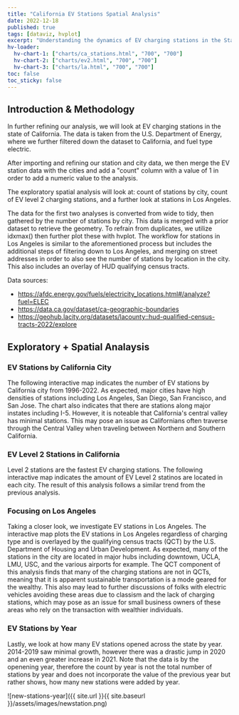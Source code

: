 ```yaml
---
title: "California EV Stations Spatial Analysis"
date: 2022-12-18
published: true
tags: [dataviz, hvplot]
excerpt: "Understanding the dynamics of EV charging stations in the State of California"
hv-loader:
  hv-chart-1: ["charts/ca_stations.html", "700", "700"]
  hv-chart-2: ["charts/ev2.html", "700", "700"] 
  hv-chart-3: ["charts/la.html", "700", "700"] 
toc: false
toc_sticky: false
---
```


## Introduction & Methodology

In further refining our analysis, we will look at EV charging stations in the state of California. The data is taken from the U.S. Department of Energy, where we further filtered down the dataset to California, and fuel type electric.

After importing and refining our station and city data, we then merge the EV station data with the cities and add a "count" column with a value of 1 in order to add a numeric value to the analysis.

The exploratory spatial analysis will look at: count of stations by city, count of EV level 2 charging stations, and a further look at stations in Los Angeles.

The data for the first two analyses is converted from wide to tidy, then gathered by the number of stations by city. This data is merged with a prior dataset to retrieve the geometry. To refrain from duplicates, we utilize idxmax() then further plot these with hvplot.
The workflow for stations in Los Angeles is similar to the aforementioned process but includes the additional steps of filtering down to Los Angeles, and merging on street addresses in order to also see the number of stations by location in the city. This also includes an overlay of HUD qualifying census tracts.

Data sources: 
- https://afdc.energy.gov/fuels/electricity_locations.html#/analyze?fuel=ELEC
- https://data.ca.gov/dataset/ca-geographic-boundaries
- https://geohub.lacity.org/datasets/lacounty::hud-qualified-census-tracts-2022/explore

## Exploratory + Spatial Analaysis

### EV Stations by California City

The following interactive map indicates the number of EV stations by California city from 1996-2022. As expected, major cities have high densities of stations including Los Angeles, San Diego, San Francisco, and San Jose. The chart also indicates that there are stations along major instates including I-5. However, it is noteable that California's central valley has minimal stations. This may pose an issue as Californians often traverse through the Central Valley when traveling between Northern and Southern California.

<div id="hv-chart-1"></div>

### EV Level 2 Stations in California 

Level 2 stations are the fastest EV charging stations. The following interactive map indicates the amount of EV Level 2 statinos are located in each city. The result of this analysis follows a similar trend from the previous analysis. 

<div id="hv-chart-2"></div>

### Focusing on Los Angeles 

Taking a closer look, we investigate EV stations in Los Angeles. The interactive map plots the EV stations in Los Angeles regardless of charging type and is overlayed by the qualifying census tracts (QCT) by the U.S. Department of Housing and Urban Development. As expected, many of the stations in the city are located in major hubs including downtown, UCLA, LMU, USC, and the various airports for example. The QCT component of this analysis finds that many of the charging stations are not in QCTs, meaning that it is apparent sustainable transportation is a mode geared for the wealthy. This also may lead to further discussions of folks with electric vehicles avoiding these areas due to classism and the lack of charging stations, which may pose as an issue for small business owners of these areas who rely on the transaction with wealthier individuals. 

<div id="hv-chart-3"></div>

### EV Stations by Year

Lastly, we look at how many EV stations opened across the state by year. 2014-2019 saw minimal growth, however there was a drastic jump in 2020 and an even greater increase in 2021. Note that the data is by the openening year, therefore the count by year is not the total number of stations by year and does not incorporate the value of the previous year but rather shows, how many new stations were added by year.

![new-stations-year]({{ site.url }}{{ site.baseurl }}/assets/images/newstation.png)
